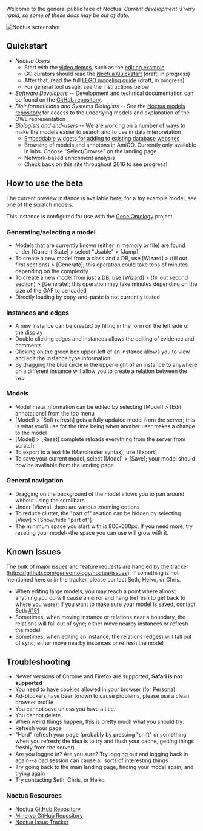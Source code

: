 Welcome to the general public face of Noctua. _Current development is
very rapid, so some of these docs may be out of date._

![Noctua screenshot](https://geneontology.github.io/noctua/images/screenshot.png)

## Quickstart

 * *Noctua Users*
    * Start with the [video demos](https://vimeo.com/channels/Noctua), such as the [editing example](https://vimeo.com/channels/noctua/148780879)
    * GO curators should read the [Noctua Quickstart](/doc/quick-start-guide) (draft, in progress)
    * After that, read the full [LEGO modeling guide](https://docs.google.com/document/d/18ihslb7prB6CWtu2yjF-pMHZBTY1-AdXJAu-ZyuyXS4/edit#) (draft, in progress)
    * For general tool usage, see the instructions below
 * *Software Developers* -- Development and technical documentation can be found on the [GitHub repository](http://github.com/geneontology/noctua).
 * *Bioinformaticians and Systems Biologists* -- See the [Noctua models repository](http://github.com/geneontology/noctua-models) for access to the underlying models and explanation of the OWL representation
 * *Biologists and end-users* -- We are working on a number of ways to make the models easier to search and to use in data interpretation
    * [Embeddable widgets for adding to existing database websites](https://github.com/geneontology/noctua/issues/221)
    * Browsing of models and annotons in AmiGO. Currently only available in labs. Choose "Select/Browse" on the landing page
    * Network-based enrichment analysis
    * Check back on this site throughout 2016 to see progress!

## How to use the beta

The current preview instance is available here; for a toy example model, see [one of the](http://noctua.berkeleybop.org/editor/graph/gomodel:55ad81df00000001) scratch models.

This instance is configured for use with the [Gene Ontology](http://geneontology.org) project.

### Generating/selecting a model

* Models that are currently known (either in memory or file) are found under [Current State] > select "Usable" > [Jump]
* To create a new model from a class and a DB, use [Wizard] > (fill out first sections) > [Generate]; this operation could take tens of minutes depending on the complexity
* To create a new model from just a DB, use [Wizard] > (fill out second section) > [Generate]; this operation may take minutes depending on the size of the GAF to be loaded
* Directly loading by copy-and-paste is not currently tested

### Instances and edges

* A new instance can be created by filling in the form on the left side of the display
* Double clicking edges and instances allows the editing of evidence and comments
* Clicking on the green box upper-left of an instance allows you to view and edit the instance type information
* By dragging the blue circle in the upper-right of an instance to anywhere on a different instance will allow you to create a relation between the two

### Models

* Model meta information can be edited by selecting [Model] > [Edit annotations] from the top menu
* [Model] > [Soft refresh] gets a fully updated model from the server; this is what you'll use for the time being when another user makes a change to the model
* [Model] > [Reset] complete reloads everything from the server from scratch
* To export to a text file (Manchester syntax), use [Export]
* To save your current model, select [Model] > [Save]; your model should now be available from the landing page

### General navigation

* Dragging on the background of the model allows you to pan around without using the scrollbars
* Under [Views], there are various zooming options
* To reduce clutter, the "part of" relation can be hidden by selecting [View] > [Show/hide "part of"]
* The minimum space you start with is 800x600px. If you need more, try reseting your model--the space you can use will grow with it.

## Known Issues

The bulk of major issues and feature requests are handled by the
tracker (https://github.com/geneontology/noctua/issues). If something is
not mentioned here or in the tracker, please contact Seth, Heiko, or Chris.

* When editing large models, you may reach a point where almost anything you do will cause an error and hang (refresh to get back to where you were); if you want to make sure your model is saved, contact Seth [#151](https://github.com/geneontology/noctua/issues/151)
* Sometimes, when moving instance or relations near a boundary, the relations will fall out of sync; either move nearby instances or refresh the model
* Sometimes, when editing an instance, the relations (edges) will fall out of sync; either move nearby instances or refresh the model

## Troubleshooting

* Newer versions of Chrome and Firefox are supported, __Safari is not supported__
* You need to have cookies allowed in your browser (for Persona)
* Ad-blockers have been known to cause problems, please use a clean browser profile
* You cannot save unless you have a title.
* You cannot delete.
* When weird things happen, this is pretty much what you should try:
 * Refresh your page
 * "Hard" refresh your page (probably by pressing "shift" or something when you refresh; the idea is to try and flush your cache, getting things freshly from the server)
 * Are you logged in? Are you sure? Try logging out and logging back in again--a bad session can cause all sorts of interesting things
 * Try going back to the main landing page, finding your model again, and trying again
 * Try contacting Seth, Chris, or Heiko

### Noctua Resources

- [Noctua GitHub Repository](https://github.com/geneontology/noctua)
- [Minerva GitHub Repository](https://github.com/geneontology/minerva)
- [Noctua Issue Tracker](https://github.com/geneontology/noctua/issues)
